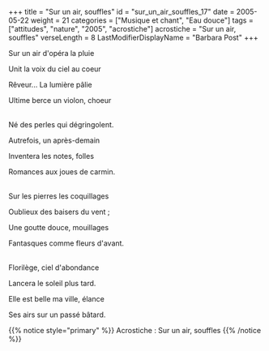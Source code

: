 +++
title = "Sur un air, souffles"
id = "sur_un_air_souffles_17"
date = 2005-05-22
weight = 21
categories = ["Musique et chant", "Eau douce"]
tags = ["attitudes", "nature", "2005", "acrostiche"]
acrostiche = "Sur un air, souffles"
verseLength = 8
LastModifierDisplayName = "Barbara Post"
+++

Sur un air d'opéra la pluie

Unit la voix du ciel au coeur

Rêveur... La lumière pâlie

Ultime berce un violon, choeur

 \
Né des perles qui dégringolent.

Autrefois, un après-demain

Inventera les notes, folles

Romances aux joues de carmin.

 \
Sur les pierres les coquillages

Oublieux des baisers du vent ;

Une goutte douce, mouillages

Fantasques comme fleurs d'avant.

 \
Florilège, ciel d'abondance

Lancera le soleil plus tard.

Elle est belle ma ville, élance

Ses airs sur un passé bâtard.

{{% notice style="primary" %}}
Acrostiche : Sur un air, souffles
{{% /notice %}}
